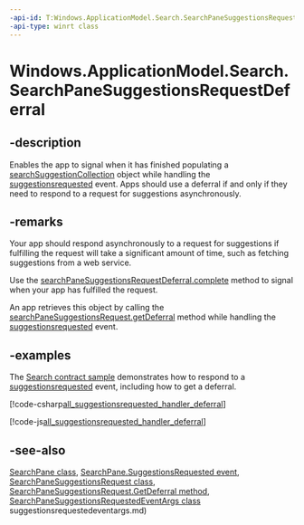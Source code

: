 ```yaml
---
-api-id: T:Windows.ApplicationModel.Search.SearchPaneSuggestionsRequestDeferral
-api-type: winrt class
---
```


<!-- Class syntax.
public class SearchPaneSuggestionsRequestDeferral : Windows.ApplicationModel.Search.ISearchPaneSuggestionsRequestDeferral
-->

# Windows.ApplicationModel.Search.SearchPaneSuggestionsRequestDeferral

## -description
Enables the app to signal when it has finished populating a [searchSuggestionCollection](searchsuggestioncollection.md) object while handling the [suggestionsrequested](searchpane_suggestionsrequested.md) event. Apps should use a deferral if and only if they need to respond to a request for suggestions asynchronously.

## -remarks
Your app should respond asynchronously to a request for suggestions if fulfilling the request will take a significant amount of time, such as fetching suggestions from a web service.

Use the [searchPaneSuggestionsRequestDeferral.complete](searchpanesuggestionsrequestdeferral_complete_1807836922.md) method to signal when your app has fulfilled the request.

An app retrieves this object by calling the [searchPaneSuggestionsRequest.getDeferral](searchpanesuggestionsrequest_getdeferral_254836512.md) method while handling the [suggestionsrequested](searchpane_suggestionsrequested.md) event.

## -examples
The [Search contract sample](https://github.com/microsoftarchive/msdn-code-gallery-microsoft/tree/master/Official%20Windows%20Platform%20Sample/Windows%208.1%20Store%20app%20samples/99866-Windows%208.1%20Store%20app%20samples/Search%20contract%20sample) demonstrates how to respond to a [suggestionsrequested](searchpane_suggestionsrequested.md) event, including how to get a deferral.



[!code-csharp[all_suggestionsrequested_handler_deferral](../windows.applicationmodel.search/code/SearchContract/CS/Scenario6.xaml.cs#Snippetall_suggestionsrequested_handler_deferral)]

[!code-js[all_suggestionsrequested_handler_deferral](../windows.applicationmodel.search/code/SearchContract/js/js/scenario6.js#Snippetall_suggestionsrequested_handler_deferral)]

## -see-also
[SearchPane class](searchpane.md), [SearchPane.SuggestionsRequested event](searchpane_suggestionsrequested.md), [SearchPaneSuggestionsRequest class](searchpanesuggestionsrequest.md), [SearchPaneSuggestionsRequest.GetDeferral method](searchpanesuggestionsrequest_getdeferral_254836512.md), [SearchPaneSuggestionsRequestedEventArgs class](searchpanesuggestionsrequestedeventargs.md)
suggestionsrequestedeventargs.md)
